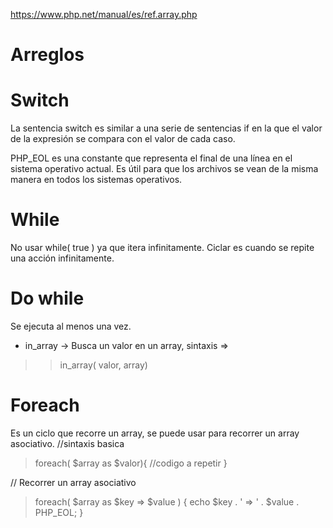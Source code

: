 https://www.php.net/manual/es/ref.array.php

# Arreglos



# Switch
La sentencia switch es similar a una serie de sentencias if en la que el valor de la expresión se compara con el valor de cada caso.

PHP_EOL es una constante que representa el final de una línea en el sistema operativo actual. Es útil para que los archivos se vean de la misma manera en todos los sistemas operativos.

# While
No usar while( true ) ya que itera infinitamente.
Ciclar es cuando se repite una acción infinitamente.

# Do while
Se ejecuta al menos una vez.

- in_array -> Busca un valor en un array, sintaxis => 
>> in_array( valor, array)

# Foreach
Es un ciclo que recorre un array, se puede usar para recorrer un array asociativo.
//sintaxis basica
>foreach( $array as $valor){
>    //codigo a repetir
>}

// Recorrer un array asociativo
>foreach( $array as $key => $value ) {
>    echo $key . ' => ' . $value . PHP_EOL;
>}